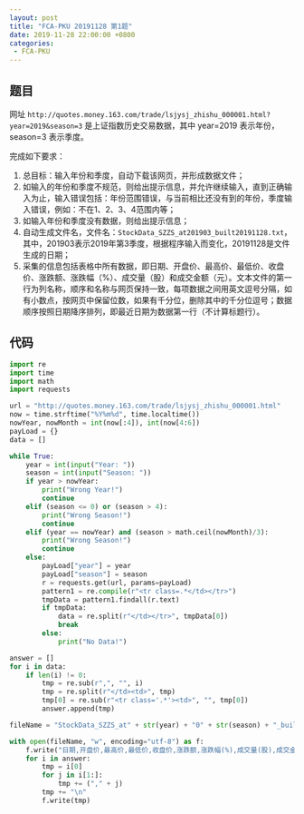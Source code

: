 ```yaml
---
layout: post
title: "FCA-PKU 20191128 第1题"
date: 2019-11-28 22:00:00 +0800
categories: 
 - FCA-PKU
---
```


## 题目

网址 `http://quotes.money.163.com/trade/lsjysj_zhishu_000001.html?year=2019&season=3` 是上证指数历史交易数据，其中 year=2019 表示年份，season=3 表示季度。

<!-- more -->

完成如下要求：
1. 总目标：输入年份和季度，自动下载该网页，并形成数据文件；
2. 如输入的年份和季度不规范，则给出提示信息，并允许继续输入，直到正确输入为止，输入错误包括：年份范围错误，与当前相比还没有到的年份，季度输入错误，例如：不在1、2、3、4范围内等；
3. 如输入年份和季度没有数据，则给出提示信息；
4. 自动生成文件名，文件名：`StockData_SZZS_at201903_built20191128.txt`，其中，201903表示2019年第3季度，根据程序输入而变化，20191128是文件生成的日期；
5. 采集的信息包括表格中所有数据，即日期、开盘价、最高价、最低价、收盘价、涨跌额、涨跌幅（%）、成交量（股）和成交金额（元）。文本文件的第一行为列名称，顺序和名称与网页保持一致，每项数据之间用英文逗号分隔，如有小数点，按网页中保留位数，如果有千分位，删除其中的千分位逗号；数据顺序按照日期降序排列，即最近日期为数据第一行（不计算标题行）。

## 代码

```python
import re
import time
import math
import requests

url = "http://quotes.money.163.com/trade/lsjysj_zhishu_000001.html"
now = time.strftime("%Y%m%d", time.localtime())
nowYear, nowMonth = int(now[:4]), int(now[4:6])
payLoad = {}
data = []

while True:
    year = int(input("Year: "))
    season = int(input("Season: "))
    if year > nowYear:
        print("Wrong Year!")
        continue
    elif (season <= 0) or (season > 4):
        print("Wrong Season!")
        continue
    elif (year == nowYear) and (season > math.ceil(nowMonth)/3):
        print("Wrong Season!")
        continue
    else:
        payLoad["year"] = year
        payLoad["season"] = season
        r = requests.get(url, params=payLoad)
        pattern1 = re.compile(r"<tr class=.*</td></tr>")
        tmpData = pattern1.findall(r.text)
        if tmpData:
            data = re.split(r"</td></tr>", tmpData[0])
            break
        else:
            print("No Data!")

answer = []
for i in data:
    if len(i) != 0:
        tmp = re.sub(r",", "", i)
        tmp = re.split(r"</td><td>", tmp)
        tmp[0] = re.sub(r"<tr class='.*'><td>", "", tmp[0])
        answer.append(tmp)

fileName = "StockData_SZZS_at" + str(year) + "0" + str(season) + "_built" + now + ".txt"

with open(fileName, "w", encoding="utf-8") as f:
    f.write("日期,开盘价,最高价,最低价,收盘价,涨跌额,涨跌幅(%),成交量(股),成交金额(元)\n")
    for i in answer:
        tmp = i[0]
        for j in i[1:]:
            tmp += ("," + j)
        tmp += "\n"
        f.write(tmp)
```
